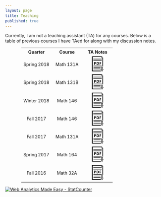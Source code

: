 ```yaml
---
layout: page
title: Teaching
published: true
---
```


Currently, I am not a teaching assistant (TA) for any courses. Below is a table of previous courses I have TAed for along with my discussion notes.
 

<div class = "featured">
  <center>
  <table style="width: 80%; max-width: 400px; background-color:rgba(0, 0, 0, 0);">
    <tr>
      <th align="center">Quarter</th>
      <th align="center">Course</th>
      <th align="center">TA Notes</th>
    </tr>
    <tr>
      <td align="center" width = "33%">        
        Spring 2018
      </td>
      <td align="center" width = "34%">
        Math 131A
      </td>  
      <td align="center" width = "33%">
        <div class="brightness">
          <a href="/public/TA-notes/2018S-Heaton-MATH-131A-Discussion-Notes.pdf"><img src="/public/images/preprint-icon2.png" alt="code" class="image" style="width:50px">
          </a>
        </div>
  	  </td>
    </tr>
    <tr>
      <td align="center" width = "33%">        
        Spring 2018
      </td>
      <td align="center" width = "34%">
        Math 131B
      </td>  
      <td align="center" width = "33%">
        <div class="brightness">
          <a href="/public/TA-notes/2018W-Heaton-MATH-131B-Discussion-Notes.pdf"><img src="/public/images/preprint-icon2.png" alt="code" class="image" style="width:50px">
          </a>
        </div>
  	  </td>
    </tr>
    <tr>
      <td align="center" width = "33%">        
        Winter 2018
      </td>
      <td align="center" width = "34%">
        Math 146
      </td>  
      <td align="center" width = "33%">
        <div class="brightness">
          <a href="/public/TA-notes/2018W-Heaton-MATH-146-Discussion-Notes.pdf"><img src="/public/images/preprint-icon2.png" alt="code" class="image" style="width:50px">
          </a>
        </div>
  	  </td>
    </tr>    
    <tr>
      <td align="center" width = "33%">        
        Fall 2017
      </td>
      <td align="center" width = "34%">
        Math 146
      </td>  
      <td align="center" width = "33%">
        <div class="brightness">
          <a href="/public/TA-notes/2017F-Heaton-MATH-146-Discussion-Notes.pdf"><img src="/public/images/preprint-icon2.png" alt="code" class="image" style="width:50px">
          </a>
        </div>
  	  </td>
    </tr>     
    <tr>
      <td align="center" width = "33%">        
        Fall 2017
      </td>
      <td align="center" width = "34%">
        Math 131A
      </td>  
      <td align="center" width = "33%">
        <div class="brightness">
          <a href="/public/TA-notes/2017F-Heaton-MATH-131A-Discussion-Notes.pdf"><img src="/public/images/preprint-icon2.png" alt="code" class="image" style="width:50px">
          </a>
        </div>
  	  </td>
    </tr>     
    <tr>
      <td align="center" width = "33%">        
        Spring 2017
      </td>
      <td align="center" width = "34%">
        Math 164
      </td>  
      <td align="center" width = "33%">
        <div class="brightness">
          <a href="/public/TA-notes/2017S-Heaton-MATH-164-Discussion-Notes.pdf"><img src="/public/images/preprint-icon2.png" alt="code" class="image" style="width:50px">
          </a>
        </div>
  	  </td>
    </tr>   
    <tr>
      <td align="center" width = "33%">        
        Fall 2016
      </td>
      <td align="center" width = "34%">
        Math 32A
      </td>  
      <td align="center" width = "33%">
        <div class="brightness">
          <a href="/public/TA-notes/2016F-Heaton-MATH-32A-Discussion-Notes.pdf"><img src="/public/images/preprint-icon2.png" alt="code" class="image" style="width:50px">
          </a>
        </div>
  	  </td>
    </tr>       
  </table>
  </center>
  <!-- Start of StatCounter Code for Default Guide -->
  <script type="text/javascript">
  var sc_project=11458818; 
  var sc_invisible=0; 
  var sc_security="c3a494a0"; 
  var scJsHost = (("https:" == document.location.protocol) ?
  "https://secure." : "http://www.");
  document.write("<sc"+"ript type='text/javascript' src='" + scJsHost+
  "statcounter.com/counter/counter.js'></"+"script>");
  </script>
  <noscript><div class="statcounter"><a title="Web Analytics Made Easy -
  StatCounter" href="http://statcounter.com/" target="_blank"><img
  class="statcounter" src="//c.statcounter.com/11458818/0/c3a494a0/0/"
  alt="Web Analytics Made Easy - StatCounter"></a></div></noscript>
  <!-- End of StatCounter Code for Default Guide -->  
</div>
